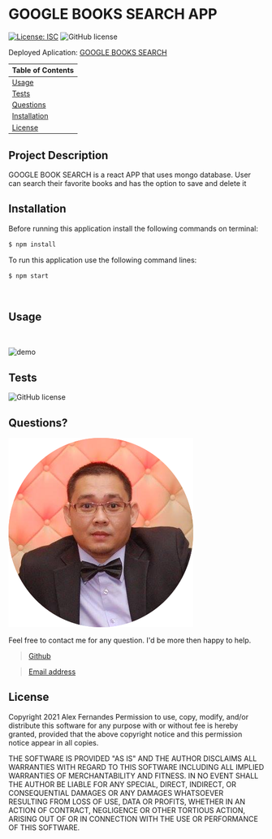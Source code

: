# GOOGLE BOOKS SEARCH APP

[![License: ISC](https://img.shields.io/badge/License-ISC-blue.svg)](https://opensource.org/licenses/ISC)
![GitHub license](https://img.shields.io/badge/Made%20by-%40aafernands-orange)

Deployed Aplication:
[GOOGLE BOOKS SEARCH](https://intense-harbor-58242.herokuapp.com/)

| Table of Contents             |
| ----------------------------- |
| [Usage](#Usage)               |
| [Tests](#Tests)               |
| [Questions](#Questions)       |
| [Installation](#Installation) |
| [License](#License)           |

## Project Description

GOOGLE BOOK SEARCH is a react APP that uses mongo database. User can search their favorite books and has the option to save and delete it

## Installation

Before running this application install the following commands on terminal:

```bash
$ npm install
```

To run this application use the following command lines:

```bash
$ npm start
```

<br>

## Usage

<br>

![demo](./client/src/assets/images/demo/demo.gif)

## Tests

![GitHub license](https://img.shields.io/badge/tests-100%25-success)


## Questions?

![alt text](./images/francisroy.png)

Feel free to contact me for any question. I'd be more then happy to help.

> [Github](https://github.com/mrpagz)

> [Email address](francisroy1124@gmail.com)

## License

Copyright 2021 Alex Fernandes
Permission to use, copy, modify, and/or distribute this software for any purpose with or without fee is hereby granted, provided that the above copyright notice and this permission notice appear in all copies.

THE SOFTWARE IS PROVIDED "AS IS" AND THE AUTHOR DISCLAIMS ALL WARRANTIES WITH REGARD TO THIS SOFTWARE INCLUDING ALL IMPLIED WARRANTIES OF MERCHANTABILITY AND FITNESS. IN NO EVENT SHALL THE AUTHOR BE LIABLE FOR ANY SPECIAL, DIRECT, INDIRECT, OR CONSEQUENTIAL DAMAGES OR ANY DAMAGES WHATSOEVER RESULTING FROM LOSS OF USE, DATA OR PROFITS, WHETHER IN AN ACTION OF CONTRACT, NEGLIGENCE OR OTHER TORTIOUS ACTION, ARISING OUT OF OR IN CONNECTION WITH THE USE OR PERFORMANCE OF THIS SOFTWARE.
